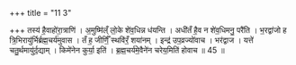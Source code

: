 +++
title = "11 3"

+++
तस्य॑ है॒वाहो॑रा॒त्राणि॑ । अ॒मुष्मि॑ल्ँ लो॒के शे॑व॒धिन्न ध॑यन्ति । अधी॑तँ है॒व न शे॑व॒धिमनु॒ परै॑ति । भ॒रद्वा॑जो ह त्रि॒भिरायु॑र्भिर्ब्रह्म॒चर्य॑मुवास । तँ ह॒ जीर्णिँ॒ स्थवि॑रँ॒ शया॑नम् । इन्द्र॑ उप॒व्रज्यो॑वाच ।  भर॑द्वाज । यत्ते॑ चतु॒र्थमायु॑र्द॒द्याम् । किमे॑नेन कुर्या॒ इति॑ । ब्र॒ह्म॒चर्य॑मे॒वैने॑न चरेय॒मिति॑ होवाच ॥ 45 ॥


